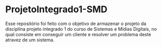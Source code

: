 # ProjetoIntegrado1-SMD
Esse repositório foi feito com o objetivo de armazenar o projeto da disciplina projeto integrado 1 do curso de Sistemas e Mídias Digitais, no qual consiste em conseguir um cliente e resolver um problema deste atravez de um sistema.
